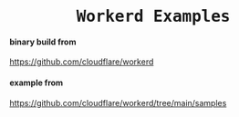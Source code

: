 <h1 align="center"><samp>Workerd Examples</samp></h1>

#### binary build from 
https://github.com/cloudflare/workerd

#### example from 
https://github.com/cloudflare/workerd/tree/main/samples